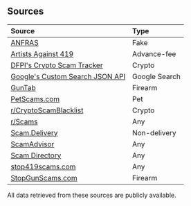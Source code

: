 ## Sources
Source | Type
:--- |:---
[ANFRAS](https://anfras.com/fakeshops/) | Fake
[Artists Against 419](https://db.aa419.org/fakebankslist.php) | Advance-fee
[DFPI's Crypto Scam Tracker](https://dfpi.ca.gov/crypto-scams/) | Crypto
[Google's Custom Search JSON API](https://developers.google.com/custom-search/v1/introduction) | Google Search
[GunTab](https://www.guntab.com/scam-websites) | Firearm
[PetScams.com](https://petscams.com/) | Pet
[r/CryptoScamBlacklist](https://www.reddit.com/r/CryptoScamBlacklist/) | Crypto
[r/Scams](https://www.reddit.com/r/Scams/) | Any
[Scam.Delivery](https://scam.delivery/) | Non-delivery
[ScamAdvisor](https://www.scamadviser.com/) | Any
[Scam Directory](https://scam.directory/) | Any
[stop419scams.com](https://www.stop419scams.com/) | Any
[StopGunScams.com](https://stopgunscams.com/) | Firearm

All data retrieved from these sources are publicly available.

